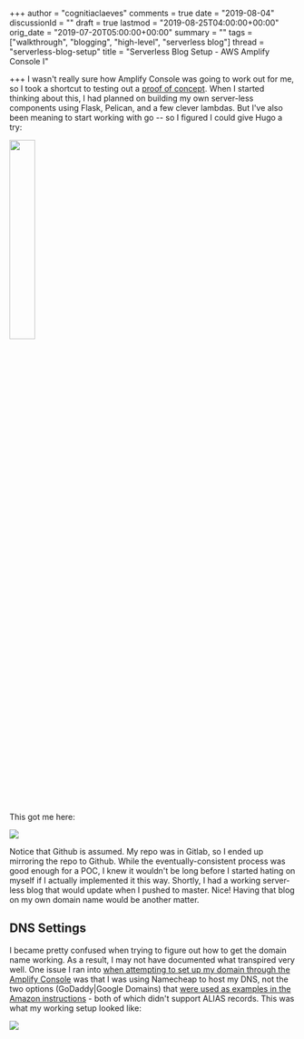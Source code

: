 +++
author = "cognitiaclaeves"
comments = true
date = "2019-08-04"
discussionId = ""
draft = true
lastmod = "2019-08-25T04:00:00+00:00"
orig_date = "2019-07-20T05:00:00+00:00"
summary = ""
tags = ["walkthrough", "blogging", "high-level", "serverless blog"]
thread = "serverless-blog-setup"
title = "Serverless Blog Setup - AWS Amplify Console I"

+++
I wasn't really sure how Amplify Console was going to work out for me, so I took a shortcut to testing out a [proof of concept](https://aws.amazon.com/amplify/console/getting-started/ "Get Started with Amplify Console"). When I started thinking about this, I had planned on building my own server-less components using Flask, Pelican, and a few clever lambdas. But I've also been meaning to start working with go -- so I figured I could give Hugo a try:

<div style="text-align: left"><img src="https://s3-us-east-2.amazonaws.com/sourceapprentice-blog-media/hugo-quickstart.png" style="width: 30%;text-align: left;display: inline-block;"></div>

This got me here:

![](https://s3-us-east-2.amazonaws.com/sourceapprentice-blog-media/amplify-console-hugo-poc.png)

Notice that Github is assumed. My repo was in Gitlab, so I ended up mirroring the repo to Github. While the eventually-consistent process was good enough for a POC, I knew it wouldn't be long before I started hating on myself if I actually implemented it this way. Shortly, I had a working server-less blog that would update when I pushed to master. Nice! Having that blog on my own domain name would be another matter.

## DNS Settings

I became pretty confused when trying to figure out how to get the domain name working. As a result, I may not have documented what transpired very well. One issue I ran into [when attempting to set up my domain through the Amplify Console](https://docs.aws.amazon.com/amplify/latest/userguide/custom-domains.html#custom-domain-third-party) was that I was using Namecheap to host my DNS, not the two options (GoDaddy|Google Domains) that [were used as examples in the Amazon instructions](https://docs.aws.amazon.com/amplify/latest/userguide/howto-third-party-domains.html) - both of which didn't support ALIAS records. This was what my working setup looked like:

![](https://s3-us-east-2.amazonaws.com/sourceapprentice-blog-media/namecheap-adv-domain-for-amplify.png)